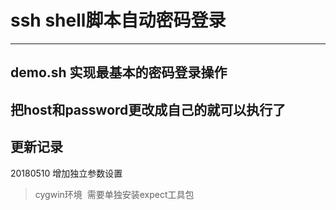 # ssh shell脚本自动密码登录
---
## demo.sh 实现最基本的密码登录操作

把host和password更改成自己的就可以执行了
---
## 更新记录
20180510 增加独立参数设置

> cygwin环境  需要单独安装expect工具包

